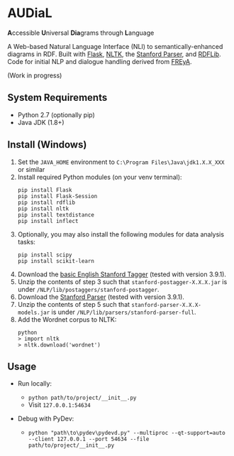 # AUDiaL

**A**ccessible **U**niversal **Dia**grams through **L**anguage
 
A Web-based Natural Language Interface (NLI) to semantically-enhanced diagrams in RDF. Built with [Flask](http://flask.pocoo.org/), [NLTK](https://www.nltk.org/), the [Stanford Parser](https://nlp.stanford.edu/software/lex-parser.shtml), and [RDFLib](https://rdflib.readthedocs.io). Code for initial NLP and dialogue handling derived from [FREyA](https://sites.google.com/site/naturallanguageinterfaces/freya).

(Work in progress)

## System Requirements

- Python 2.7 (optionally pip)
- Java JDK (1.8+)

## Install (Windows)
1. Set the `JAVA_HOME` environment to `C:\Program Files\Java\jdk1.X.X_XXX` or similar
2. Install required Python modules (on your venv terminal):
    ```
    pip install Flask
    pip install Flask-Session
    pip install rdflib
    pip install nltk
    pip install textdistance
    pip install inflect
    ```
3. Optionally, you may also install the following modules for data analysis tasks:
    ```
    pip install scipy
    pip install scikit-learn
    ```
4. Download the [basic English Stanford Tagger](https://nlp.stanford.edu/software/tagger.shtml#Download) (tested with version 3.9.1).
5. Unzip the contents of step 3 such that `stanford-postagger-X.X.X.jar` is under `/NLP/lib/postaggers/stanford-postagger`.
6. Download the [Stanford Parser](https://nlp.stanford.edu/software/lex-parser.shtml#Download) (tested with version 3.9.1).
7. Unzip the contents of step 5 such that `stanford-parser-X.X.X-models.jar` is under `/NLP/lib/parsers/stanford-parser-full`.
8. Add the Wordnet corpus to NLTK:
    ```
    python
    > import nltk
    > nltk.download('wordnet')
    ```

## Usage
- Run locally:
  - `python path/to/project/__init__.py`
  - Visit `127.0.0.1:54634`
  
- Debug with PyDev:
  - `python "path\to\pydev\pydevd.py" --multiproc --qt-support=auto --client 127.0.0.1 --port 54634 --file path/to/project/__init__.py`